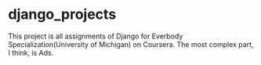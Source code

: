 # django_projects
This project is all assignments of Django for Everbody Specialization(University of Michigan) on Coursera.
The most complex part, I think, is Ads.
